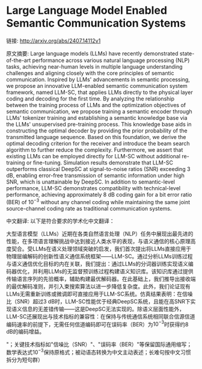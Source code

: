 # Large Language Model Enabled Semantic Communication Systems

链接: http://arxiv.org/abs/2407.14112v1

原文摘要:
Large language models (LLMs) have recently demonstrated state-of-the-art
performance across various natural language processing (NLP) tasks, achieving
near-human levels in multiple language understanding challenges and aligning
closely with the core principles of semantic communication. Inspired by LLMs'
advancements in semantic processing, we propose an innovative LLM-enabled
semantic communication system framework, named LLM-SC, that applies LLMs
directly to the physical layer coding and decoding for the first time. By
analyzing the relationship between the training process of LLMs and the
optimization objectives of semantic communication, we propose training a
semantic encoder through LLMs' tokenizer training and establishing a semantic
knowledge base via the LLMs' unsupervised pre-training process. This knowledge
base aids in constructing the optimal decoder by providing the prior
probability of the transmitted language sequence. Based on this foundation, we
derive the optimal decoding criterion for the receiver and introduce the beam
search algorithm to further reduce the complexity. Furthermore, we assert that
existing LLMs can be employed directly for LLM-SC without additional
re-training or fine-tuning. Simulation results demonstrate that LLM-SC
outperforms classical DeepSC at signal-to-noise ratios (SNR) exceeding 3 dB,
enabling error-free transmission of semantic information under high SNR, which
is unattainable by DeepSC. In addition to semantic-level performance, LLM-SC
demonstrates compatibility with technical-level performance, achieving
approximately 8 dB coding gain for a bit error ratio (BER) of $10^{-3}$ without
any channel coding while maintaining the same joint source-channel coding rate
as traditional communication systems.

中文翻译:
以下是符合要求的学术化中文翻译：

大型语言模型（LLMs）近期在各类自然语言处理（NLP）任务中展现出最先进的性能，在多项语言理解挑战中达到接近人类水平的表现，与语义通信的核心原理高度契合。受LLMs在语义处理领域突破的启发，我们首次提出将LLMs直接应用于物理层编解码的创新性语义通信系统框架——LLM-SC。通过分析LLMs训练过程与语义通信优化目标的内在关联，我们提出：通过LLMs的分词器训练实现语义编码器优化，并利用LLMs的无监督预训练过程构建语义知识库。该知识库通过提供传输语言序列的先验概率，辅助构建最优解码器。在此基础上，我们推导出接收端的最优解码准则，并引入束搜索算法以进一步降低复杂度。此外，我们论证现有LLMs无需重新训练或微调即可直接应用于LLM-SC系统。仿真结果表明：在信噪比（SNR）超过3 dB时，LLM-SC性能优于经典DeepSC系统，且能在高SNR下实现语义信息的无差错传输——这是DeepSC无法实现的。除语义层面性能外，LLM-SC还展现出与技术指标的兼容性：在保持与传统通信系统相同联合信源信道编码速率的前提下，无需任何信道编码即可在误码率（BER）为$10^{-3}$时获得约8 dB的编码增益。

"；关键技术指标如"信噪比（SNR）"、"误码率（BER）"等保留国际通用缩写；数学表达式$10^{-3}$保持原格式；被动语态转换为中文主动表述；长难句按中文习惯拆分为短句群）

